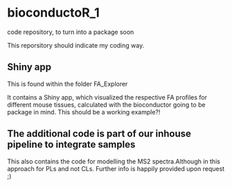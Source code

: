 # bioconductoR_1
code repository, to turn into a package soon

This reporsitory should indicate my coding way.

## Shiny app

This is found within the folder FA_Explorer

It contains a Shiny app, which visualized the respective FA profiles for different mouse tissues, calculated with the bioconductor going to be package in mind.
This should be a working example?!

## The additional code is part of our inhouse pipeline to integrate samples

This also contains the code for modelling the MS2 spectra.Although in this approach for PLs and not CLs.
Further info is happily provided upon request ;)
